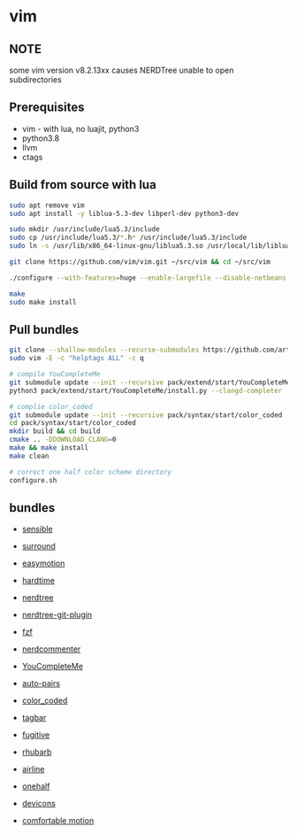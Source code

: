 # vim

## NOTE

some vim version v8.2.13xx causes NERDTree unable to open subdirectories

## Prerequisites

- vim - with lua, no luajit, python3
- python3.8
- llvm
- ctags

## Build from source with lua

```sh
sudo apt remove vim
sudo apt install -y liblua-5.3-dev libperl-dev python3-dev

sudo mkdir /usr/include/lua5.3/include
sudo cp /usr/include/lua5.3/*.h* /usr/include/lua5.3/include
sudo ln -s /usr/lib/x86_64-linux-gnu/liblua5.3.so /usr/local/lib/liblua.so

git clone https://github.com/vim/vim.git ~/src/vim && cd ~/src/vim

./configure --with-features=huge --enable-largefile --disable-netbeans --enable-python3interp --with-python3-config-dir=/usr/lib/python3.8/config-3.8m-x86_64-linux-gnu/ --enable-perlinterp --enable-luainterp --with-lua-prefix=/usr/include/lua5.3 --enable-fail-if-missing --enable-cscope --disable-gui

make
sudo make install
```

## Pull bundles

```sh
git clone --shallow-modules --recurse-submodules https://github.com/artor1os/vim ~/.vim
sudo vim -E -c "helptags ALL" -c q

# compile YouCompleteMe
git submodule update --init --recursive pack/extend/start/YouCompleteMe
python3 pack/extend/start/YouCompleteMe/install.py --clangd-completer

# complie color_coded
git submodule update --init --recursive pack/syntax/start/color_coded
cd pack/syntax/start/color_coded
mkdir build && cd build
cmake .. -DDOWNLOAD_CLANG=0
make && make install
make clean

# correct one half color scheme directory
configure.sh
```

## bundles

- [sensible](https://github.com/tpope/vim-sensible)

- [surround](https://github.com/tpope/vim-surround)

- [easymotion](https://github.com/easymotion/vim-easymotion)

- [hardtime](https://github.com/takac/vim-hardtime)

- [nerdtree](https://github.com/preservim/nerdtree)

- [nerdtree-git-plugin](https://github.com/Xuyuanp/nerdtree-git-plugin)

- [fzf](https://github.com/junegunn/fzf)

- [nerdcommenter](https://github.com/preservim/nerdcommenter)

- [YouCompleteMe](https://github.com/ycm-core/YouCompleteMe)

- [auto-pairs](https://github.com/jiangmiao/auto-pairs)

- [color_coded](https://github.com/jeaye/color_coded)

- [tagbar](https://github.com/majutsushi/tagbar)

- [fugitive](https://github.com/tpope/vim-fugitive)

- [rhubarb](https://github.com/tpope/vim-rhubarb)

- [airline](https://github.com/vim-airline/vim-airline)

- [onehalf](https://github.com/sonph/onehalf)

- [devicons](https://github.com/ryanoasis/vim-devicons)

- [comfortable motion](https://github.com/yuttie/comfortable-motion.vim)
